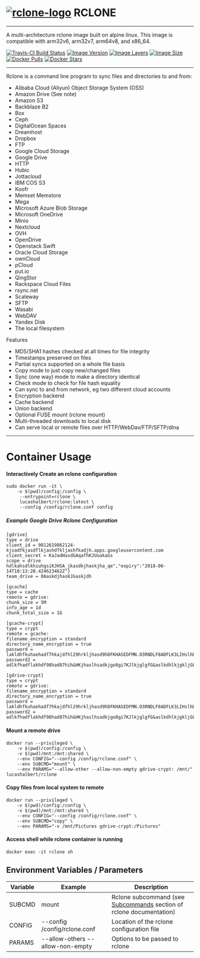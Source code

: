 [rclone-home]: https://rclone.org
[rclone-logo]: https://rclone.org/img/logo_on_dark__horizontal_color.svg
[github-lucashalbert/docker-rclone]: https://github.com/lucashalbert/docker-rclone
[travis]: https://travis-ci.com/lucashalbert/docker-rclone
[microbadger]: https://microbadger.com/images/lucashalbert/rclone
[dockerstore]: https://store.docker.com/community/images/lucashalbert/rclone


# [![rclone-logo][rclone-logo]][rclone-home] RCLONE
---
A multi-architecture rclone image built on alpine linux. This image is compatible with arm32v6, arm32v7, arm64v8, and x86_64.

[![Travis-CI Build Status](https://travis-ci.com/lucashalbert/docker-rclone.svg?branch=master)][travis]
[![Image Version](https://img.shields.io/docker/v/lucashalbert/rclone/latest)][github-lucashalbert/docker-rclone]
[![Image Layers](https://img.shields.io/microbadger/layers/lucashalbert/rclone/latest)][dockerstore]
[![Image Size](https://badgen.net/docker/size/lucashalbert/rclone)][dockerstore]
[![Docker Pulls](https://badgen.net/docker/pulls/lucashalbert/rclone)][dockerstore]
[![Docker Stars](https://badgen.net/docker/stars/lucashalbert/rclone?icon=docker&label=stars)][dockerstore]

---

Rclone is a command line program to sync files and directories to and from:

* Alibaba Cloud (Aliyun) Object Storage System (OSS)  
* Amazon Drive   (See note)
* Amazon S3  
* Backblaze B2  
* Box  
* Ceph  
* DigitalOcean Spaces  
* Dreamhost  
* Dropbox  
* FTP  
* Google Cloud Storage  
* Google Drive  
* HTTP  
* Hubic  
* Jottacloud  
* IBM COS S3  
* Koofr  
* Memset Memstore  
* Mega  
* Microsoft Azure Blob Storage  
* Microsoft OneDrive  
* Minio  
* Nextcloud  
* OVH  
* OpenDrive  
* Openstack Swift  
* Oracle Cloud Storage  
* ownCloud  
* pCloud  
* put.io  
* QingStor  
* Rackspace Cloud Files  
* rsync.net  
* Scaleway  
* SFTP  
* Wasabi  
* WebDAV  
* Yandex Disk  
* The local filesystem  

Features
* MD5/SHA1 hashes checked at all times for file integrity
* Timestamps preserved on files
* Partial syncs supported on a whole file basis
* Copy mode to just copy new/changed files
* Sync (one way) mode to make a directory identical
* Check mode to check for file hash equality
* Can sync to and from network, eg two different cloud accounts
* Encryption backend
* Cache backend
* Union backend
* Optional FUSE mount (rclone mount)
* Multi-threaded downloads to local disk
* Can serve local or remote files over HTTP/WebDav/FTP/SFTP/dlna
---
# Container Usage

#### Interactively Create an rclone configuration
```
sudo docker run -it \
    -v $(pwd)/config:/config \
     --entrypoint=rclone \
     lucashalbert/rclone:latest \
     --config /config/rclone.conf config
```
##### Example Google Drive Rclone Configuration
```
[gdrive]
type = drive
client_id = 9812619862124-kjsadfkjasdflkjashdfkljashfkadjh.apps.googleusercontent.com
client_secret = KaJadHasdGAqafhKJUoakaGs
scope = drive
hdlkahsdlkhiuhgsiKJHSA_jkasdkjhaskjha_qe","expiry":"2018-06-14T10:13:20.424623462Z"}
team_drive = 0AaskdjhasKJGaskjdh

[gcache]
type = cache
remote = gdrive:
chunk_size = 5M
info_age = 1d
chunk_total_size = 1G

[gcache-crypt]
type = crypt
remote = gcache:
filename_encryption = standard
directory_name_encryption = true
password = lakldhfkuhaehadf7hkajdfhl29hrkljhasd9hDFKHASEDFMN.O3RNDLF8ADFLK3LIHslhD97HFADONLKLNkjHkljhlkjhfknadofadflkjqlkasd
password2 = adlkfhadflakhdf98had87hih&HKjhaslhsadkjgo8gi7KJlkjglgfG&aslkdhlkjgkljGLKJGSADkjhlkhasdlkhasd

[gdrive-crypt]
type = crypt
remote = gdrive:
filename_encryption = standard
directory_name_encryption = true
password = lakldhfkuhaehadf7hkajdfhl29hrkljhasd9hDFKHASEDFMN.O3RNDLF8ADFLK3LIHslhD97HFADONLKLNkjHkljhlkjhfknadofadflkjqlkasd
password2 = adlkfhadflakhdf98had87hih&HKjhaslhsadkjgo8gi7KJlkjglgfG&aslkdhlkjgkljGLKJGSADkjhlkhasdlkhasd
```

#### Mount a remote drive 
```
docker run --privileged \
    -v $(pwd)/config:/config \
    -v $(pwd)/mnt:/mnt:shared \
    --env CONFIG="--config /config/rclone.conf" \
    --env SUBCMD="mount" \
    --env PARAMS="--allow-other --allow-non-empty gdrive-crypt: /mnt/" lucashalbert/rclone
```

#### Copy files from local system to remote
```
docker run --privileged \
    -v $(pwd)/config:/config \
    -v $(pwd)/mnt:/mnt:shared \
    --env CONFIG="--config /config/rclone.conf" \
    --env SUBCMD="copy" \
    --env PARAMS="-v /mnt/Pictures gdrive-crypt:/Pictures"
```

#### Access shell while rclone container is running
```
docker exec -it rclone sh
```

## Environment Variables / Parameters
|Variable|Example|Description|
|---|---|---|
|SUBCMD|mount|Rclone subcommand (see [Subcommands](https://rclone.org/docs/#subcommands) section of rclone documentation)|
|CONFIG|--config /config/rclone.conf|Location of the rclone configuration file|
|PARAMS|--allow-others --allow-non-empty |Options to be passed to rclone|

